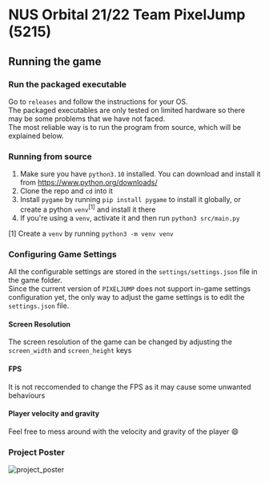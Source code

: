 # NUS Orbital 21/22 Team PixelJump (5215)

## Running the game
### Run the packaged executable
Go to `releases` and follow the instructions for your OS.<br>
The packaged executables are only tested on limited hardware so there may be some problems that we have not faced.<br>
The most reliable way is to run the program from source, which will be explained below.
### Running from source
1. Make sure you have `python3.10` installed. You can download and install it from https://www.python.org/downloads/
2. Clone the repo and `cd` into it
3. Install `pygame` by running `pip install pygame` to install it globally, or create a python `venv`<sup>[1]</sup> and install it there
4. If you're using a `venv`, activate it and then run `python3 src/main.py`

[1] Create a `venv` by running `python3 -m venv venv`

### Configuring Game Settings
All the configurable settings are stored in the `settings/settings.json` file in the game folder.<br>
Since the current version of `PIXELJUMP` does not support in-game settings configuration yet, the only way to adjust the game settings is to edit the `settings.json` file.
#### Screen Resolution
The screen resolution of the game can be changed by adjusting the `screen_width` and `screen_height` keys
#### FPS
It is not reccomended to change the FPS as it may cause some unwanted behaviours
#### Player velocity and gravity
Feel free to mess around with the velocity and gravity of the player :smile:


### Project Poster
![project_poster](https://drive.google.com/uc?export=view&id=1PGN96EeY3W1sAmu5yI9t0f8UK_mXxqME)
